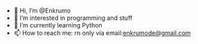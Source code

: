 - 👋 Hi, I’m @Enkrumo
- 👀 I’m interested in programming and stuff
- 🌱 I’m currently learning Python
- 📫 How to reach me:
rn only via email:enkrumode@gmail.com

<!---
Enkrumo/Enkrumo is a ✨ special ✨ repository because its `README.md` (this file) appears on your GitHub profile.
You can click the Preview link to take a look at your changes.
--->
